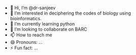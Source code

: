 - 👋 Hi, I’m @dr-sanjeev
- 👀 I’m interested in deciphering the codes of biology using bioinformatics.
- 🌱 I’m currently learning python
- 💞️ I’m looking to collaborate on BARC
- 📫 How to reach me 
- 😄 Pronouns: ...
- ⚡ Fun fact: ...

<!---
dr-sanjeev/dr-sanjeev is a ✨ special ✨ repository because its `README.md` (this file) appears on your GitHub profile.
You can click the Preview link to take a look at your changes.
--->
